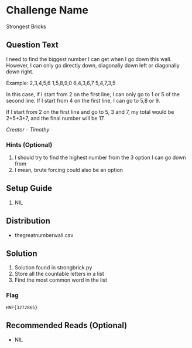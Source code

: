 # Challenge Name
Strongest Bricks
## Question Text

I need to find the biggest number I can get when I go down this wall. 
However, I can only go directly down, diagonally down left or diagonally down right.

Example:
2,3,4,5,6
1,5,8,9,0
6,4,3,6,7
5,4,7,3,5

In this case, if I start from 2 on the first line, I can only go to 1 or 5 of the second line. If I start from 4 on the first line, I can go to 5,8 or 9. 

If I start from 2 on the first line and go to 5, 3 and 7, my total would be 2+5+3+7, and the final number will be 17.

*Creator - Timothy*

### Hints (Optional)
1. I should try to find the highest number from the 3 option I can go down from
2. I mean, brute forcing could also be an option

## Setup Guide
1. NIL

## Distribution
- thegreatnumberwall.csv
    

## Solution
1. Solution found in strongbrick.py
2. Store all the countable letters in a list
3. Find the most common word in the list

### Flag
`HNF{3272865}`

## Recommended Reads (Optional)
* NIL
